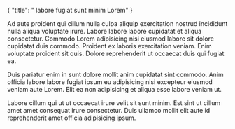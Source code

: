 {
  "title": " labore fugiat sunt minim Lorem"
}

Ad aute proident qui cillum nulla culpa aliquip exercitation nostrud incididunt nulla aliqua voluptate irure. Labore labore labore cupidatat et aliqua consectetur. Commodo Lorem adipisicing nisi eiusmod labore sit dolore cupidatat duis commodo. Proident ex laboris exercitation veniam. Enim voluptate proident sit quis. Dolore reprehenderit ut occaecat duis qui fugiat ea.

Duis pariatur enim in sunt dolore mollit anim cupidatat sint commodo. Anim officia labore labore fugiat ipsum eu adipisicing nisi excepteur eiusmod veniam aute Lorem. Elit ea non adipisicing et aliqua esse labore veniam ut.

Labore cillum qui ut ut occaecat irure velit sit sunt minim. Est sint ut cillum amet amet consequat irure consectetur. Duis ullamco mollit elit aute id reprehenderit amet officia adipisicing ipsum.
